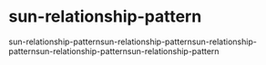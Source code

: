 # sun-relationship-pattern
sun-relationship-patternsun-relationship-patternsun-relationship-patternsun-relationship-patternsun-relationship-pattern
